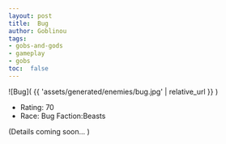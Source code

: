 ```yaml
---
layout: post
title:  Bug
author: Goblinou
tags:
- gobs-and-gods
- gameplay
- gobs
toc:  false
---
```


![Bug]( {{ 'assets/generated/enemies/bug.jpg' | relative_url }} )
- Rating: 70
- Race: Bug  Faction:Beasts

(Details coming soon... )